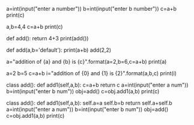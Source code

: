 a=int(input("enter a number"))
b=int(input("enter b number"))
c=a+b
print(c)


a,b=4,4
c=a+b
print(c)



def add():
    return 4+3
print(add())


def add(a,b='default'):
        print(a+b)
add(2,2)


a="addition of {a} and {b} is {c}".format(a=2,b=6,c=a+b)
print(a)



a=2
b=5
c=a+b
i="addition of {0} and {1} is {2}".format(a,b,c)
print(i)

class add():
    def add1(self,a,b):
        c=a+b
        return c
a=int(input("enter a num"))
b=int(input("enter b num"))
obj=add()
c=obj.add1(a,b)
print(c)


class add():
    def add1(self,a,b):
        self.a=a
        self.b=b
        return self.a+self.b
a=int(input("enter a num"))
b=int(input("enter b num"))
obj=add()
c=obj.add1(a,b)
print(c)
